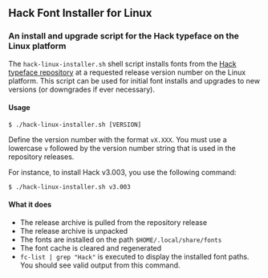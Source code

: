 ## Hack Font Installer for Linux

### An install and upgrade script for the Hack typeface on the Linux platform

The `hack-linux-installer.sh` shell script installs fonts from the [Hack typeface repository](https://github.com/source-foundry/Hack) at a requested release version number on the Linux platform.  This script can be used for initial font installs and upgrades to new versions (or downgrades if ever necessary).

#### Usage

```
$ ./hack-linux-installer.sh [VERSION]
```

Define the version number with the format `vX.XXX`.  You must use a lowercase `v` followed by the version number string that is used in the repository releases.

For instance, to install Hack v3.003, you use the following command:

```
$ ./hack-linux-installer.sh v3.003
```

#### What it does

- The release archive is pulled from the repository release
- The release archive is unpacked
- The fonts are installed on the path `$HOME/.local/share/fonts`
- The font cache is cleared and regenerated
- `fc-list | grep "Hack"` is executed to display the installed font paths.  You should see valid output from this command.

